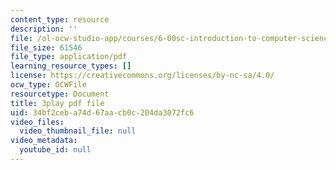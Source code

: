 ```yaml
---
content_type: resource
description: ''
file: /ol-ocw-studio-app/courses/6-00sc-introduction-to-computer-science-and-programming-spring-2011/34bf2ceba74d67aacb0c204da3072fc6_UHRhUufAlE4.pdf
file_size: 61546
file_type: application/pdf
learning_resource_types: []
license: https://creativecommons.org/licenses/by-nc-sa/4.0/
ocw_type: OCWFile
resourcetype: Document
title: 3play pdf file
uid: 34bf2ceb-a74d-67aa-cb0c-204da3072fc6
video_files:
  video_thumbnail_file: null
video_metadata:
  youtube_id: null
---
```

